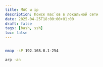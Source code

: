 ```yaml
---
title: MAC и ip
description: Поиск mac`ов в локальной сети
date: 2025-04-25T18:00:00+01:00
draft: false
tags: [bash, ssh] 
toc: false
---
```




```bash

nmap -sP 192.168.0.1-254

arp -an

```

